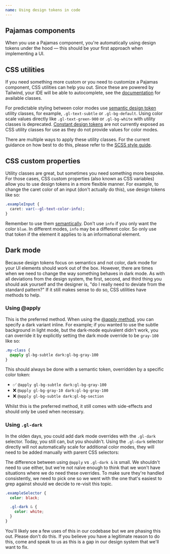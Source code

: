 ```yaml
---
name: Using design tokens in code
---
```


## Pajamas components

When you use a Pajamas component, you're automatically using design tokens under the hood — this should be your first approach when implementing a UI.

## CSS utilities

If you need something more custom or you need to customize a Pajamas component, CSS utilities can help you out. Since these are powered by Tailwind, your IDE will be able to autocomplete, see the [documentation](https://gitlab-org.gitlab.io/frontend/tailwind-documentation) for available classes.

For predictable styling between color modes use [semantic design token](/product-foundations/design-tokens#semantic-design-tokens) utility classes, for example, `.gl-text-subtle` or `.gl-bg-default`.
Using color scale values directly like `.gl-text-green-900` or `.gl-bg-white` with utility classes is deprecated. [Constant design tokens](/product-foundations/design-tokens#constant-design-tokens) are not currently exposed as CSS utility classes for use as they do not provide values for color modes.

There are multiple ways to apply these utility classes. For the current guidance on how best to do this, please refer to the [SCSS style guide](https://docs.gitlab.com/ee/development/fe_guide/style/scss.html#leveraging-tailwind-css-in-html-and-in-stylesheets).

## CSS custom properties

Utility classes are great, but sometimes you need something more bespoke. For those cases, CSS custom properties (also known as CSS variables) allow you to use design tokens in a more flexible manner. For example, to change the caret color of an input (don't actually do this), use design tokens like so:

```css
.exampleInput {
  caret: var(--gl-text-color-info);
}
```

Remember to use them [semantically](/product-foundations/design-tokens#semantic-design-tokens). Don't use `info` if you only want the color `blue`. In different modes, `info` may be a different color. So only use that token if the element it applies to is an informational element.

## Dark mode

Because design tokens focus on semantics and not color, dark mode for your UI elements should work out of the box. However, there are times when we need to change the way something behaves in dark mode. As with all deviations from the design system, the first, second, and third thing you should ask yourself and the designer is, "do I really need to deviate from the standard pattern?" If it still makes sense to do so, CSS utilities have methods to help.

### Using @apply

This is the preferred method.
When using the [@apply method](https://docs.gitlab.com/ee/development/fe_guide/style/scss.html#2-apply-utility-classes-in-component-classes-when-necessary), you can specify a dark variant inline.
For example; if you wanted to use the subtle background in light mode, but the dark-mode equivalent didn't work,
you can override it by explicitly setting the dark mode override to be `gray-100` like so:

```css
.my-class {
  @apply gl-bg-subtle dark:gl-bg-gray-100
}
```

This should always be done with a semantic token, overridden by a specific color token:

- ✅ `@apply gl-bg-subtle dark:gl-bg-gray-100`
- ❌ `@apply gl-bg-gray-10 dark:gl-bg-gray-100`
- ❌ `@apply gl-bg-subtle dark:gl-bg-section`

Whilst this is the preferred method, it still comes with side-effects and should only be used when necessary.

### Using `.gl-dark`

In the olden days, you could add dark mode overrides with the `.gl-dark` selector. Today, you still can, but you shouldn't. Using the `.gl-dark` selector directly will not automatically scale for additional color modes, they will need to be added manually with parent CSS selectors:

The difference between using `@apply` vs `.gl-dark &` is small. We shouldn't need to use either, but we're not naïve enough to think that we won't have situations where we do need these overrides. To make sure they're handled consistently, we need to pick one so we went with the one that's easiest to grep against should we decide to re-visit this topic.

```scss
.exampleSelector {
  color: black;

  .gl-dark & {
    color: white;
  }
}
```

You'll likely see a few uses of this in our codebase but we are phasing this out.
Please don't do this.
If you believe you have a legitimate reason to do this, come and speak to us as this is a gap in our design system that we'll want to fix.
